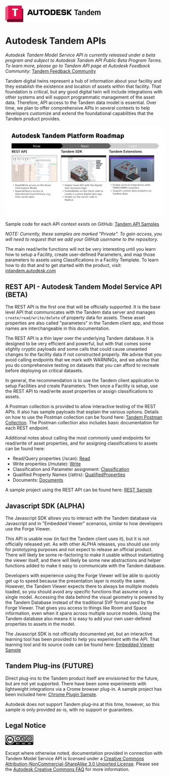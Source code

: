 ![Tandem API](./img/TandemLogo.png)

# Autodesk Tandem APIs

_Autodesk Tandem Model Service API is currently released under a beta program and subject to Autodesk Tandem API Public Beta Program Terms. To learn more, please go to Tandem API page at Autodesk Feedback Community:_ [Tandem Feedback Community](https://feedback.autodesk.com/project/home.html?cap=0951fbaea16047758976fdb0db4d4502)

Tandem digital twins represent a hub of information about your facility and they establish the existence and location of assets within that facility. That foundation is critical, but any good digital twin will include integrations with other systems and will support programmatic management of the asset data. Therefore, API access to the Tandem data model is essential.  Over time, we plan to offer comprehensive APIs in several contexts to help developers customize and extend the foundational capabilities that the Tandem product provides.

![API Contexts](./img/API_contexts.png)

Sample code for each API context exists on GitHub: [Tandem API Samples](https://github.com/autodesk-tandem)

_NOTE: Currently, these samples are marked "Private". To gain access, you will need to request that we add your GitHub username to the repository._

The main read/write functions will not be very interesting until you learn how to setup a Facility, create user-defined Parameters, and map those parameters to assets using Classifications in a Facility Template.  To learn how to do that and to get started with the product, visit: [intandem.autodesk.com](https://intandem.autodesk.com/)

## REST API - Autodesk Tandem Model Service API (BETA)
The REST API is the first one that will be officially supported.  It is the base level API that communicates with the Tandem data server and manages `create/read/write/delete` of property data for assets. These asset properties are also called "parameters" in the Tandem client app, and those names are interchangeable in this documentation.

The REST API is a thin layer over the underlying Tandem database.  It is designed to be very efficient and powerful, but with that comes some slightly cryptic payloads and some calls that could cause unwanted changes to the facility data if not constructed properly.  We advise that you avoid calling endpoints that we mark with WARNINGs, and we advise that you do comprehensive testing on datasets that you can afford to recreate before deploying on critical datasets.

In general, the recommendation is to use the Tandem client application to setup Facilities and create Parameters. Then once a Facility is setup, use the REST API to read/write asset properties or assign classifications to assets.

A Postman collection is provided to allow interactive testing of the REST APIs.  It also has sample payloads that explain the various options. Details on how to use the Postman collection can be found here: [Tandem Postman Collection](API_postman.md).  The Postman collection also includes basic documentation for each REST endpoint.

Additional notes about calling the most commonly used endpoints for read/write of asset properties, and for assigning classifications to assets can be found here:

- Read/Query properties (/scan): [Read](API_scan.md)
- Write properties (/mutate): [Write](API_mutate.md)
- Classification and Parameter assignment: [Classification](API_classification.md)
- Qualified Property Names (/attrs): [QualifiedProperties](API_attrs.md)
- Documents: [Documents](API_docs.md)

A sample project using the REST API can be found here: [REST Sample](https://github.com/autodesk-tandem/tandem-sample-rest)

## Javascript SDK (ALPHA)

The Javascript SDK allows you to interact with the Tandem database via Javascript and in "Embedded Viewer" scenarios, similar to how developers use the Forge Viewer.

This API is usable now (in fact the Tandem client uses it), but it is not officially released yet. As with other ALPHA releases, you should use only for prototyping purposes and not expect to release an official product. There will likely be some re-factoring to make it usable without instantiating the viewer itself, and there will likely be some new abstractions and helper functions added to make it easy to communicate with the Tandem database. 

Developers with experience using the Forge Viewer will be able to quickly get up to speed because the presentation layer is mostly the same.  However, the Tandem Viewer expects there to always be mulitple models loaded, so you should avoid any specific functions that assume only a single model. Accessing the data behind the visual geometry is powered by the Tandem Database instead of the traditional SVF format used by the Forge Viewer. That gives you access to things like Room and Space information, even when it spans across multiple source models. Using the Tandem database also means it is easy to add your own user-defined properties to assets in the model.

The Javascript SDK is not officially documented yet, but an interactive learning tool has been provided to help you experiment with the API. That learning tool and its source code can be found here: [Embedded Viewer Sample](https://github.com/autodesk-tandem/tandem-sample-emb-viewer)


## Tandem Plug-ins (FUTURE)

Direct plug-ins to the Tandem product itself are envisioned for the future, but are not yet supported. There have been some experiments with lightweight integrations via a Crome browser plug-in.  A sample project has been included here: [Chrome Plugin Sample](https://github.com/autodesk-tandem/tandem-sample-chrome-ext).

Autodesk does not support Tandem plug-ins at this time, however, so this sample is only provided as-is, with no support or guarantees.


## Legal Notice

![CreativeCommons](./img/CreativeCommons.png)

Except where otherwise noted, documentation provided in connection with Tandem Model Service API is licensed under a [Creative Commons Attribution-NonCommercial-ShareAlike 3.0 Unported License](https://creativecommons.org/licenses/by-nc-sa/3.0/). Please see the [Autodesk Creative Commons FAQ](https://knowledge.autodesk.com/customer-service/share-the-knowledge) for more information.
